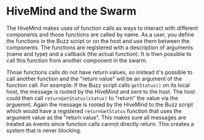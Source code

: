 # HiveMind and the Swarm

The HiveMind makes uses of function calls as ways to interact with different components and those functions are called by name. As a user, you define the functions in the Buzz script or on the host and use them between the components. The functions are registered with a description of arguments (name and type) and a callback (the actual function). It is then possible to call this function from another component in the swarm. 

Those functions calls do not have return values, so instead it's possible to call another function and the "return value" will be an argument of the function call. 
For example: If the Buzz script calls `getStatus()` on its local host, the message is rooted by the HiveMind and sent to the host. The host could then call `returnGetStatus(status)` to "return" the value via the arguemnt. Again the message is rooted by the HiveMind to the Buzz script which would have a registered `returnGetStatus` function that uses the argument value as the "return value". This makes sure all messages are treated as events since function calls cannot directly return. This creates a system that is never blocking.
